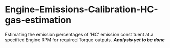 # Engine-Emissions-Calibration-HC-gas-estimation
Estimating the emission percentages of 'HC' emission constituent at a specified Engine RPM for required Torque outputs.
***Analysis yet to be done***
